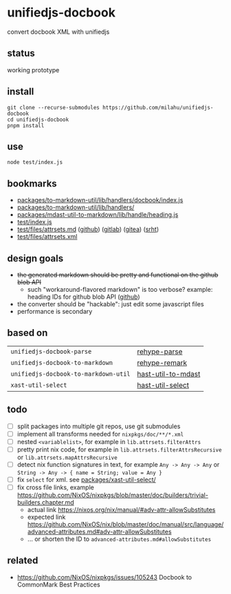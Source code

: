 # unifiedjs-docbook

convert docbook XML with unifiedjs

## status

working prototype

## install

```
git clone --recurse-submodules https://github.com/milahu/unifiedjs-docbook
cd unifiedjs-docbook
pnpm install
```

## use

```
node test/index.js
```

## bookmarks

* [packages/to-markdown-util/lib/handlers/docbook/index.js](packages/to-markdown-util/lib/handlers/docbook/index.js)
* [packages/to-markdown-util/lib/handlers/](packages/to-markdown-util/lib/handlers/)
* [packages/mdast-util-to-markdown/lib/handle/heading.js](packages/mdast-util-to-markdown/lib/handle/heading.js)
* [test/index.js](test/index.js)
* [test/files/attrsets.md](test/files/attrsets.md) ([github](https://github.com/milahu/unifiedjs-docbook/blob/main/test/files/attrsets.md)) ([gitlab](https://gitlab.com/milahu/unifiedjs-docbook/-/blob/main/test/files/attrsets.md)) ([gitea](https://try.gitea.io/milahu/unifiedjs-docbook/src/branch/main/test/files/attrsets.md)) ([srht](https://git.sr.ht/~milahu/unifiedjs-docbook/tree/main/item/test/files/attrsets.md))
* [test/files/attrsets.xml](test/files/attrsets.xml)

## design goals

* ~~the generated markdown should be pretty and functional on the github blob API~~
  * such "workaround-flavored markdown" is too verbose? example: heading IDs for github blob API ([github](https://github.com/milahu/unifiedjs-docbook/blob/ee9a54d4c6b96171980377f7cd9b4a2371b49fb3/test/files/attrsets.md))
* the converter should be "hackable": just edit some javascript files
* performance is secondary

## based on

| | |
| --- | --- |
| `unifiedjs-docbook-parse` | [rehype-parse](https://github.com/rehypejs/rehype/tree/main/packages/rehype-parse) |
| `unifiedjs-docbook-to-markdown` | [rehype-remark](https://github.com/rehypejs/rehype-remark) |
| `unifiedjs-docbook-to-markdown-util` | [hast-util-to-mdast](https://github.com/syntax-tree/hast-util-to-mdast) |
| `xast-util-select` | [hast-util-select](https://github.com/syntax-tree/hast-util-select) |

## todo

- [ ] split packages into multiple git repos, use git submodules
- [ ] implement all transforms needed for `nixpkgs/doc/**/*.xml`
- [ ] nested `<variablelist>`, for example in `lib.attrsets.filterAttrs`
- [ ] pretty print nix code, for example in `lib.attrsets.filterAttrsRecursive` or `lib.attrsets.mapAttrsRecursive`
- [ ] detect nix function signatures in text, for example `Any -> Any -> Any` or `String -> Any -> { name = String; value = Any }`
- [ ] fix `select` for xml. see [packages/xast-util-select/](packages/xast-util-select/)
- [ ] fix cross file links, example https://github.com/NixOS/nixpkgs/blob/master/doc/builders/trivial-builders.chapter.md
  - actual link https://nixos.org/nix/manual/#adv-attr-allowSubstitutes
  - expected link https://github.com/NixOS/nix/blob/master/doc/manual/src/language/advanced-attributes.md#adv-attr-allowSubstitutes
  - ... or shorten the ID to `advanced-attributes.md#allowSubstitutes`

## related

* https://github.com/NixOS/nixpkgs/issues/105243 Docbook to CommonMark Best Practices
